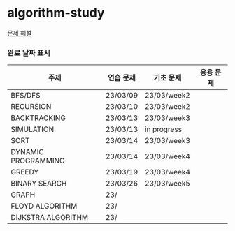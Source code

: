 # algorithm-study

[문제 해설](https://github.com/moon-zzyy/algorithm-study)

### 완료 날짜 표시
| 주제                  | 연습 문제    | 기초 문제       | 응용 문제 |
|---------------------|----------|-------------|-------|
| BFS/DFS             | 23/03/09 | 23/03/week2 |       |
| RECURSION           | 23/03/10 | 23/03/week2 |       |
| BACKTRACKING        | 23/03/13 | 23/03/week3 |       |
| SIMULATION          | 23/03/13 | in progress |       |
| SORT                | 23/03/14 | 23/03/week3 |       |
| DYNAMIC PROGRAMMING | 23/03/14 | 23/03/week4 |       |
| GREEDY              | 23/03/19 | 23/03/week4 |       |
| BINARY SEARCH       | 23/03/26 | 23/03/week5 |       |
| GRAPH               | 23/      |             |       |
| FLOYD ALGORITHM     | 23/      |             |       |
| DIJKSTRA ALGORITHM  | 23/      |             |       |
